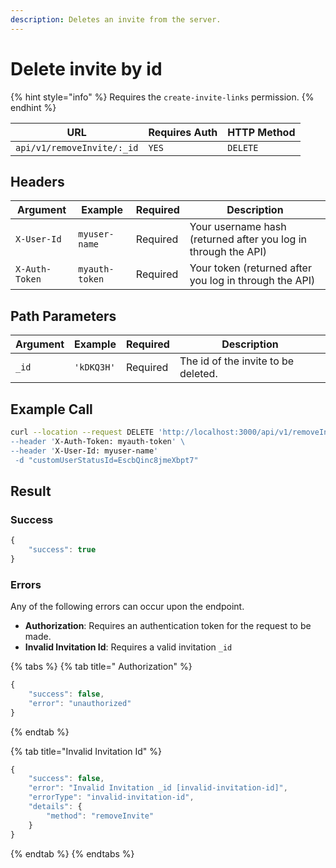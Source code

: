 ```yaml
---
description: Deletes an invite from the server.
---
```


# Delete invite by id

{% hint style="info" %}
Requires the `create-invite-links` permission.
{% endhint %}

| URL                        | Requires Auth | HTTP Method |
| -------------------------- | ------------- | ----------- |
| `api/v1/removeInvite/:_id` | `YES`         | `DELETE`    |

## Headers

| Argument       | Example        | Required | Description                                                    |
| -------------- | -------------- | -------- | -------------------------------------------------------------- |
| `X-User-Id`    | `myuser-name`  | Required | Your username hash (returned after you log in through the API) |
| `X-Auth-Token` | `myauth-token` | Required | Your token (returned after you log in through the API)         |

## Path Parameters

| Argument | Example    | Required | Description                         |
| -------- | ---------- | -------- | ----------------------------------- |
| `_id`    | `'kDKQ3H'` | Required | The id of the invite to be deleted. |

## Example Call

```bash
curl --location --request DELETE 'http://localhost:3000/api/v1/removeInvite/:_id\
--header 'X-Auth-Token: myauth-token' \
--header 'X-User-Id: myuser-name'
 -d "customUserStatusId=EscbQinc8jmeXbpt7"
```

## Result

### Success

```javascript
{
    "success": true
}
```

### Errors

Any of the following errors can occur upon the endpoint.

* **Authorization**: Requires an authentication token for the request to be made.
* **Invalid Invitation Id**: Requires a valid invitation `_id`

{% tabs %}
{% tab title=" Authorization" %}
```javascript
{
    "success": false,
    "error": "unauthorized"
}
```
{% endtab %}

{% tab title="Invalid Invitation Id" %}
```javascript
{
    "success": false,
    "error": "Invalid Invitation _id [invalid-invitation-id]",
    "errorType": "invalid-invitation-id",
    "details": {
        "method": "removeInvite"
    }
}
```
{% endtab %}
{% endtabs %}
